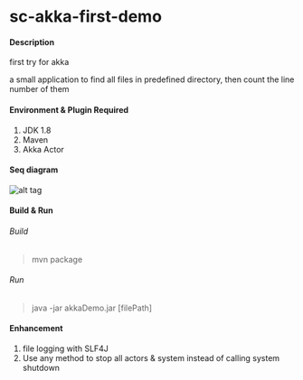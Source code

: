 # sc-akka-first-demo

#### Description
first try for akka

a small application to find all files in predefined directory, then count the line number of them


#### Environment & Plugin Required

1. JDK 1.8
2. Maven
3. Akka Actor

#### Seq diagram
![alt tag](https://github.com/eddielisc/sc-akka-first-demo/blob/master/sc-akka-first-demo/doc/digaram.png)

#### Build & Run

###### Build

> mvn package

###### Run

> java -jar akkaDemo.jar [filePath]


#### Enhancement

1. file logging with SLF4J
2. Use any method to stop all actors & system instead of calling system shutdown






